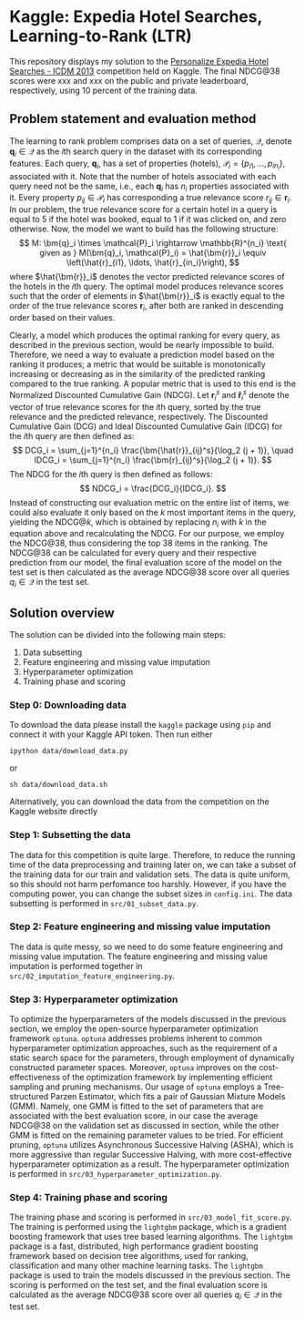 # Kaggle: Expedia Hotel Searches, Learning-to-Rank (LTR)
This repository displays my solution to the [Personalize Expedia Hotel Searches - ICDM 2013](https://www.kaggle.com/competitions/expedia-personalized-sort/leaderboard?) competition held on Kaggle. The final NDCG@38 scores were xxx and xxx on the public and private leaderboard, respectively, using 10 percent of the training data.

## Problem statement and evaluation method
The learning to rank problem comprises data on a set of queries, $\mathcal{Q}$, denote $\bm{q}_i \in \mathcal{Q}$ as the $i$th search query in the dataset with its corresponding features. Each query, $\bm{q}_i$, has a set of properties (hotels), $\mathcal{P}_i = \{p_{i1},\ldots ,p_{in_i}\}$, associated with it. Note that the number of hotels associated with each query need not be the same, i.e., each $\bm{q}_i$ has $n_i$ properties associated with it. Every property $p_{ij} \in \mathcal{P}_i$ has corresponding a true relevance score $r_{ij} \in \bm{r}_i$. In our problem, the true relevance score for a certain hotel in a query is equal to 5 if the hotel was booked, equal to 1 if it was clicked on, and zero otherwise. Now, the model we want to build has the following structure:
$$
    M: \bm{q}_i \times \mathcal{P}_i \rightarrow \mathbb{R}^{n_i} \text{ given as } M(\bm{q}_i, \mathcal{P}_i) = \hat{\bm{r}}_i \equiv \left(\hat{r}_{i1}, \ldots, \hat{r}_{in_i}\right),
$$
where $\hat{\bm{r}}_i$ denotes the vector predicted relevance scores of the hotels in the $i$th query. The optimal model produces relevance scores such that the order of elements in $\hat{\bm{r}}_i$ is exactly equal to the order of the true relevance scores $\bm{r}_i$, after both are ranked in descending order based on their values.

Clearly, a model which produces the optimal ranking for every query, as described in the previous section, would be nearly impossible to build. Therefore, we need a way to evaluate a prediction model based on the ranking it produces; a metric that would be suitable is monotonically increasing or decreasing as in the similarity of the predicted ranking compared to the true ranking. A popular metric that is used to this end is the Normalized Discounted Cumulative Gain (NDCG). Let $\bm{r}_i^s$ and $\bm{\hat{r}}_i^s$ denote the vector of true relevance scores for the $i$th query, sorted by the true relevance and the predicted relevance, respectively. The Discounted Cumulative Gain (DCG) and Ideal Discounted Cumulative Gain (IDCG) for the $i$th query are then defined as:
$$
    DCG_i = \sum_{j=1}^{n_i} \frac{\bm{\hat{r}}_{ij}^s}{\log_2 (j + 1)}, \quad IDCG_i = \sum_{j=1}^{n_i} \frac{\bm{r}_{ij}^s}{\log_2 (j + 1)}.
$$
The NDCG for the $i$th query is then defined as follows:
$$
    NDCG_i = \frac{DCG_i}{IDCG_i}.
$$
Instead of constructing our evaluation metric on the entire list of items, we could also evaluate it only based on the $k$ most important items in the query, yielding the NDCG@$k$, which is obtained by replacing $n_i$ with $k$ in the equation above and recalculating the NDCG. For our purpose, we employ the NDCG@38, thus considering the top 38 items in the ranking. The NDCG@38 can be calculated for every query and their respective prediction from our model, the final evaluation score of the model on the test set is then calculated as the average NDCG@38 score over all queries $q_i \in \mathcal{Q}$ in the test set.

## Solution overview
The solution can be divided into the following main steps:
1. Data subsetting
2. Feature engineering and missing value imputation
3. Hyperparameter optimization
4. Training phase and scoring

<!-- To install the `expedia_kaggle` package use run the following command from the root directory: -->

<!-- Windows:

    pip install -e .\modules\expedia_kaggle
Linux:

    pip install -e /modules/expedia_kaggle -->

### Step 0: Downloading data
To download the data please install the `kaggle` package using `pip` and connect it with your Kaggle API token. Then run either

    ipython data/download_data.py

or

    sh data/download_data.sh
    
Alternatively, you can download the data from the competition on the Kaggle website directly


### Step 1: Subsetting the data
The data for this competition is quite large. Therefore, to reduce the running time of the data preprocessing and training later on, we can take a subset of the training data for our train and validation sets. The data is quite uniform, so this should not harm perfomance too harshly. However, if you have the computing power, you can change the subset sizes in `config.ini`. The data subsetting is performed in `src/01_subset_data.py`.

### Step 2: Feature engineering and missing value imputation
The data is quite messy, so we need to do some feature engineering and missing value imputation. The feature engineering and missing value imputation is performed together in `src/02_imputation_feature_engineering.py`.

### Step 3: Hyperparameter optimization
To optimize the hyperparameters of the models discussed in the previous section, we employ the open-source hyperparameter optimization framework `optuna`. `optuna` addresses problems inherent to common hyperparameter optimization approaches, such as the requirement of a static search space for the parameters, through employment of dynamically constructed parameter spaces. Moreover, `optuna` improves on the cost-effectiveness of the optimization framework by implementing efficient sampling and pruning mechanisms. Our usage of `optuna` employs a Tree-structured Parzen Estimator, which fits a pair of Gaussian Mixture Models (GMM). Namely, one GMM is fitted to the set of parameters that are associated with the best evaluation score, in our case the average NDCG@38 on the validation set as discussed in section, while the other GMM is fitted on the remaining parameter values to be tried. For efficient pruning, `optuna` utilizes Asynchronous Successive Halving (ASHA), which is more aggressive than regular Successive Halving, with more cost-effective hyperparameter optimization as a result. The hyperparameter optimization is performed in `src/03_hyperparameter_optimization.py`.

### Step 4: Training phase and scoring
The training phase and scoring is performed in `src/03_model_fit_score.py`. The training is performed using the `lightgbm` package, which is a gradient boosting framework that uses tree based learning algorithms. The `lightgbm` package is a fast, distributed, high performance gradient boosting framework based on decision tree algorithms, used for ranking, classification and many other machine learning tasks. The `lightgbm` package is used to train the models discussed in the previous section. The scoring is performed on the test set, and the final evaluation score is calculated as the average NDCG@38 score over all queries $q_i \in \mathcal{Q}$ in the test set.



